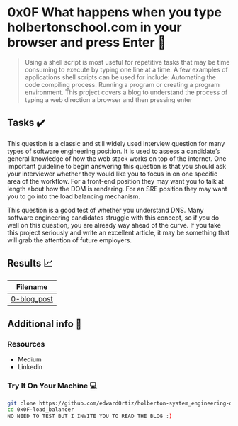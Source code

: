 # 0x0F What happens when you type holbertonschool.com in your browser and press Enter :wrench:

> Using a shell script is most useful for repetitive tasks that may be time consuming to execute by typing one line at a time. A few examples of applications shell scripts can be used for include: Automating the code compiling process. Running a program or creating a program environment. This project covers a blog to understand the process of typing a web direction a browser and then pressing enter


## Tasks :heavy_check_mark:

This question is a classic and still widely used interview question for many types of software engineering position. It is used to assess a candidate’s general knowledge of how the web stack works on top of the internet. One important guideline to begin answering this question is that you should ask your interviewer whether they would like you to focus in on one specific area of the workflow. For a front-end position they may want you to talk at length about how the DOM is rendering. For an SRE position they may want you to go into the load balancing mechanism.

This question is a good test of whether you understand DNS. Many software engineering candidates struggle with this concept, so if you do well on this question, you are already way ahead of the curve. If you take this project seriously and write an excellent article, it may be something that will grab the attention of future employers.

## Results :chart_with_upwards_trend:

| Filename |
| ------ |
| [0-blog_post](https://github.com/edward0rtiz/holberton-system_engineering-devops/blob/master/0x11-what_happens_when_your_type_holbertonschool_com_in_your_browser_and_press_enter/0-blog_post)|


## Additional info :construction:
### Resources

- Medium
- Linkedin

### Try It On Your Machine :computer:
```bash
git clone https://github.com/edward0rtiz/holberton-system_engineering-devops.git
cd 0x0F-load_balancer
NO NEED TO TEST BUT I INVITE YOU TO READ THE BLOG :)
```
